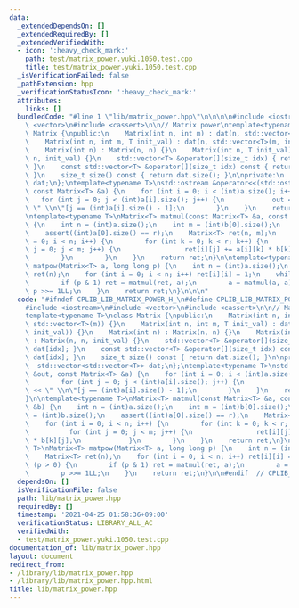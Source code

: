 ```yaml
---
data:
  _extendedDependsOn: []
  _extendedRequiredBy: []
  _extendedVerifiedWith:
  - icon: ':heavy_check_mark:'
    path: test/matrix_power.yuki.1050.test.cpp
    title: test/matrix_power.yuki.1050.test.cpp
  _isVerificationFailed: false
  _pathExtension: hpp
  _verificationStatusIcon: ':heavy_check_mark:'
  attributes:
    links: []
  bundledCode: "#line 1 \"lib/matrix_power.hpp\"\n\n\n\n#include <iostream>\n#include\
    \ <vector>\n#include <cassert>\n\n// Matrix power\ntemplate<typename T>\nclass\
    \ Matrix {\npublic:\n    Matrix(int n, int m) : dat(n, std::vector<T>(m)) {}\n\
    \    Matrix(int n, int m, T init_val) : dat(n, std::vector<T>(m, init_val)) {}\n\
    \    Matrix(int n) : Matrix(n, n) {}\n    Matrix(int n, T init_val) : Matrix(n,\
    \ n, init_val) {}\n    std::vector<T> &operator[](size_t idx) { return dat[idx];\
    \ }\n    const std::vector<T> &operator[](size_t idx) const { return dat[idx];\
    \ }\n    size_t size() const { return dat.size(); }\n\nprivate:\n    std::vector<std::vector<T>>\
    \ dat;\n};\ntemplate<typename T>\nstd::ostream &operator<<(std::ostream &out,\
    \ const Matrix<T> &a) {\n    for (int i = 0; i < (int)a.size(); i++) {\n     \
    \   for (int j = 0; j < (int)a[i].size(); j++) {\n            out << a[i][j] <<\
    \ \" \\n\"[j == (int)a[i].size() - 1];\n        }\n    }\n    return out;\n}\n\
    \ntemplate<typename T>\nMatrix<T> matmul(const Matrix<T> &a, const Matrix<T> &b)\
    \ {\n    int n = (int)a.size();\n    int m = (int)b[0].size();\n    int r = (int)b.size();\n\
    \    assert((int)a[0].size() == r);\n    Matrix<T> ret(n, m);\n    for (int i\
    \ = 0; i < n; i++) {\n        for (int k = 0; k < r; k++) {\n            for (int\
    \ j = 0; j < m; j++) {\n                ret[i][j] += a[i][k] * b[k][j];\n    \
    \        }\n        }\n    }\n    return ret;\n}\n\ntemplate<typename T>\nMatrix<T>\
    \ matpow(Matrix<T> a, long long p) {\n    int n = (int)a.size();\n    Matrix<T>\
    \ ret(n);\n    for (int i = 0; i < n; i++) ret[i][i] = 1;\n    while (p > 0) {\n\
    \        if (p & 1) ret = matmul(ret, a);\n        a = matmul(a, a);\n       \
    \ p >>= 1LL;\n    }\n    return ret;\n}\n\n\n"
  code: "#ifndef CPLIB_LIB_MATRIX_POWER_H_\n#define CPLIB_LIB_MATRIX_POWER_H_\n\n\
    #include <iostream>\n#include <vector>\n#include <cassert>\n\n// Matrix power\n\
    template<typename T>\nclass Matrix {\npublic:\n    Matrix(int n, int m) : dat(n,\
    \ std::vector<T>(m)) {}\n    Matrix(int n, int m, T init_val) : dat(n, std::vector<T>(m,\
    \ init_val)) {}\n    Matrix(int n) : Matrix(n, n) {}\n    Matrix(int n, T init_val)\
    \ : Matrix(n, n, init_val) {}\n    std::vector<T> &operator[](size_t idx) { return\
    \ dat[idx]; }\n    const std::vector<T> &operator[](size_t idx) const { return\
    \ dat[idx]; }\n    size_t size() const { return dat.size(); }\n\nprivate:\n  \
    \  std::vector<std::vector<T>> dat;\n};\ntemplate<typename T>\nstd::ostream &operator<<(std::ostream\
    \ &out, const Matrix<T> &a) {\n    for (int i = 0; i < (int)a.size(); i++) {\n\
    \        for (int j = 0; j < (int)a[i].size(); j++) {\n            out << a[i][j]\
    \ << \" \\n\"[j == (int)a[i].size() - 1];\n        }\n    }\n    return out;\n\
    }\n\ntemplate<typename T>\nMatrix<T> matmul(const Matrix<T> &a, const Matrix<T>\
    \ &b) {\n    int n = (int)a.size();\n    int m = (int)b[0].size();\n    int r\
    \ = (int)b.size();\n    assert((int)a[0].size() == r);\n    Matrix<T> ret(n, m);\n\
    \    for (int i = 0; i < n; i++) {\n        for (int k = 0; k < r; k++) {\n  \
    \          for (int j = 0; j < m; j++) {\n                ret[i][j] += a[i][k]\
    \ * b[k][j];\n            }\n        }\n    }\n    return ret;\n}\n\ntemplate<typename\
    \ T>\nMatrix<T> matpow(Matrix<T> a, long long p) {\n    int n = (int)a.size();\n\
    \    Matrix<T> ret(n);\n    for (int i = 0; i < n; i++) ret[i][i] = 1;\n    while\
    \ (p > 0) {\n        if (p & 1) ret = matmul(ret, a);\n        a = matmul(a, a);\n\
    \        p >>= 1LL;\n    }\n    return ret;\n}\n\n#endif  // CPLIB_LIB_MATRIX_POWER_H_\n"
  dependsOn: []
  isVerificationFile: false
  path: lib/matrix_power.hpp
  requiredBy: []
  timestamp: '2021-04-25 01:58:36+09:00'
  verificationStatus: LIBRARY_ALL_AC
  verifiedWith:
  - test/matrix_power.yuki.1050.test.cpp
documentation_of: lib/matrix_power.hpp
layout: document
redirect_from:
- /library/lib/matrix_power.hpp
- /library/lib/matrix_power.hpp.html
title: lib/matrix_power.hpp
---
```


